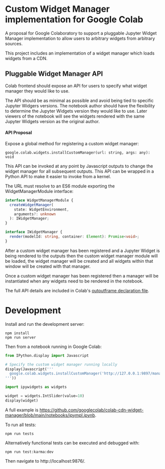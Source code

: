 # Custom Widget Manager implementation for Google Colab

A proposal for Google Colaboratory to support a pluggable Jupyter Widget Manager
implementation to allow users to arbitrary widgets from arbitrary sources.

This project includes an implementation of a widget manager which loads widgets from a
CDN.

## Pluggable Widget Manager API

Colab frontend should expose an API for users to specify what widget manager
they would like to use.

The API should be as minimal as possible and avoid being tied to specific Jupyter Widgers versions. The notebook author should have the flexibility to determine the Jupyter Widgets version they would like to use. Later viewers of the notebook will see the widgets rendered with the same Jupyter Widgets version as the original author.

#### API Proposal

Expose a global method for registering a custom widget manager:

```typescript;
google.colab.widgets.installCustomManager(url: string, args: any): void
```

This API can be invoked at any point by Javascript outputs to change the widget manager for all subsequent outputs. This API can be wrapped in a Python API to make it easier to invoke from a kernel.

The URL must resolve to an ES6 module exporting the WidgetManagerModule interface:

```typescript
interface WidgetManagerModule {
  createWidgetManager(
    state: WidgetEnvironment,
    arguments?: unknown
  ): IWidgetManager;
}

interface IWidgetManager {
  render(modelId: string, container: Element): Promise<void>;
}
```

After a custom widget manager has been registered and a Jupyter Widget is being rendered to the outputs then the custom widget manager module will be loaded, the widget manager will be created and all widgets within that window will be created with that manager.

Once a custom widget manager has been registered then a manager will be instantiated when any widgets need to be rendered in the notebook.

The full API details are included in Colab's [outputframe declaration file](https://github.com/googlecolab/colabtools/blob/07b38dfa2869780ff2128cf7c1ad4414d1b4109c/packages/outputframe/lib/index.d.ts#L154-L210).

# Development

Install and run the development server:

```shell
npm install
npm run server
```

Then from a notebook running in Google Colab:

```python
from IPython.display import Javascript

# Specify the custom widget manager running locally
display(Javascript('''
  google.colab.widgets.installCustomManager('http://127.0.0.1:9897/manager.dev.js');
'''))

import ipywidgets as widgets

widget = widgets.IntSlider(value=10)
display(widget)
```

A full example is https://github.com/googlecolab/colab-cdn-widget-manager/blob/main/notebooks/ipympl.ipynb.

To run all tests:

```
npm run tests
```

Alternatively functional tests can be executed and debugged with:

```
npm run test:karma:dev
```

Then navigate to http://localhost:9876/.
